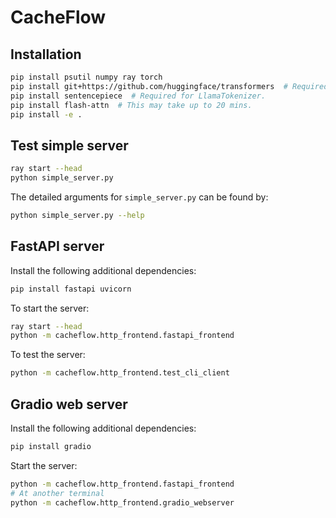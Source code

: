 # CacheFlow

## Installation

```bash
pip install psutil numpy ray torch
pip install git+https://github.com/huggingface/transformers  # Required for LLaMA.
pip install sentencepiece  # Required for LlamaTokenizer.
pip install flash-attn  # This may take up to 20 mins.
pip install -e .
```

## Test simple server

```bash
ray start --head
python simple_server.py
```

The detailed arguments for `simple_server.py` can be found by:
```bash
python simple_server.py --help
```

## FastAPI server

Install the following additional dependencies:
```bash
pip install fastapi uvicorn
```

To start the server:
```bash
ray start --head
python -m cacheflow.http_frontend.fastapi_frontend
```

To test the server:
```bash
python -m cacheflow.http_frontend.test_cli_client
```

## Gradio web server

Install the following additional dependencies:
```bash
pip install gradio
```

Start the server:
```bash
python -m cacheflow.http_frontend.fastapi_frontend
# At another terminal
python -m cacheflow.http_frontend.gradio_webserver
```
